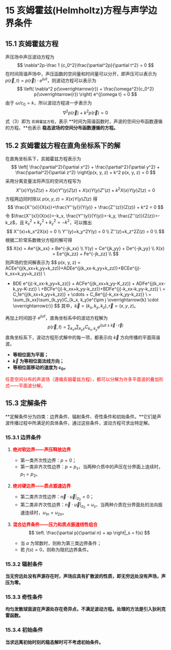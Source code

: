 # 15 亥姆霍兹(Helmholtz)方程与声学边界条件

## 15.1 亥姆霍兹方程

声压场中声压波动方程为
$$
\nabla^2p-\frac 1 {c_0^2}\frac{\partial^2p}{\partial t^2} = 0
$$
在时间简谐声场中，声压函数的空间量和时间量可以分开，即声压可以表示为 $p(\overrightarrow{r}, t) = p(\overrightarrow{r}) \cdot e^{j\omega t}$，则波动方程可以表示为
$$
\left( \nabla^2 p(\overrightarrow{r}) + \frac{\omega^2}{c_0^2} p(\overrightarrow{r}) \right) e^{j\omega t} = 0
$$
由于 $\omega / c_0 = k$，所以波动方程进一步表示为
$$
\nabla^2p(\overrightarrow{r}) + k^2p(\overrightarrow{r}) = 0
$$
式（3）即为 `亥姆霍兹方程`，表示 **时间为简谐函数时，声波的空间分布函数遵循的方程。**也表示 **稳态波场的空间分布函数遵循的方程。**

## 15.2 亥姆霍兹方程在直角坐标系下的解

在直角坐标系下，亥姆霍兹方程表示为
$$
\left[ \frac{\partial^2}{\partial x^2} + \frac{\partial^2}{\partial y^2} + \frac{\partial^2}{\partial z^2} \right]p(x, y, z) + k^2 p(x, y, z) = 0
$$
采用分离变量法将声压的空间方程写为
$$
X''(x)Y(y)Z(z)+X(x)Y''(y)Z(z)+X(x)Y(y)Z''(z) + k^2X(x)Y(y)Z(z) = 0
$$
方程两边同时除以 $p(x,y,z) = X(x)Y(y)Z(z)$ 得
$$
\frac{X''(x)}{X(x)}+\frac{Y''(y)}{Y(y)} + \frac{Z''(z)}{Z(z)} + k^2 = 0
$$
令 $\frac{X''(x)}{X(x)}=-k_x, \frac{Y''(y)}{Y(y)}=-k_y, \frac{Z''(z)}{Z(z)}=-k_z$，且 $k_x^2 + k_y^2 + k_z^2 = -k^2$，可以推出
$$
X''(x)+k_x^2X(x) = 0 \\
Y''(y)+k_y^2Y(y) = 0 \\
Z''(z)+k_z^2Z(z) = 0 \\
$$
根据二阶常系数微分方程的解可得
$$
X(x) = Ae^{jk_xx} + Be^{-jk_xx} \\
Y(y) = Ce^{jk_yy} + De^{-jk_yy} \\
X(x) = Ee^{jk_zz} + Fe^{-jk_zz} \\
$$
则声场的空间解表示为
$$
p(x, y, z) = ACEe^{j(k_xx+k_yy+k_zz)}+ADEe^{j(k_xx-k_yy+k_zz)}+BCEe^{j(-k_xx+k_yy+k_zz)} \\
+ BDE e^{j(-k_xx-k_yy+k_zz)} + ACFe^{j(k_xx+k_yy-K_zz)} + ADFe^{j(k_xx-k_yy-K-zz)} \\
+BCFe^{j(-k_xx+k_yy-k_zz)}+BDFe^{j(-k_xx-k_yy-k_zz)} \\
 = C_1e^{j(k_xx+k_yy+k_zz)} + \cdots + C_8e^{j(-k_xx-k_yy-k_zz)} \\
 = \sum_{k_xx}\sum_{k_yy}C_{k_x, k_y}e^{\pm j \overrightarrow{k} \cdot \overrightarrow{r}}
$$
其中，$\overrightarrow{k} = (k_x, k_y, k_z), \overrightarrow{r} = (x, y, z)$。

再加上时间因子 $e^{j\omega t}$，直角坐标系中的波动方程解为
$$
p(\overrightarrow{r}, t) = \sum_{k_xx}\sum_{k_yy}C_{k_x, k_y}e^{j \left(\omega t\pm  \overrightarrow{k} \cdot \overrightarrow{r}\right)}
$$
直角坐标系下，波动方程形式解中的每一项，都表示向 $\overrightarrow{k}$ 方向传播的平面简谐波。

- **等相位面为平面；**
- **$\overrightarrow{k}$ 为等相位面法线方向；**
- **等相位面移动的速度为 $c_0$。**

<font color="red">任意空间分布的声波场（遵循亥姆霍兹方程），都可以分解为许多平面波的叠加形式——平面波分解。</font>

## 15.3 定解条件

**定解条件分为四类：边界条件、辐射条件、奇性条件和初始条件。**它们是声波传播过程中所满足的具体条件，通过这些条件，波动方程可求出特定解。

### 15.3.1 边界条件

1. <font color="red">**绝对软边界——声压释放边界**</font>

   - 第一类齐次性边界：$p = 0$；
   - 第一类非齐次性边界：$p = p_s$，当两种介质中的声压在分界面上连续时，$p_1 = p_2$。

2. <font color="red">**绝对硬边界——质点振速边界**</font>

   - 第二类齐次性边界：$\left.\overrightarrow{n} \cdot \overrightarrow{u} \right|_{z_0} = 0$；
   - 第二类非齐次性边界：$\left.\overrightarrow{n} \cdot \overrightarrow{u} \right|_{z_0} = u_s$，当两种介质在分界面处的法向振速连续时，$u_{1n} = u_{2n}$。

3. <font color="red">**混合边界条件——压力和质点振速线性组合**</font>
   $$
   \left. \frac{\partial p}{\partial n} + ap \right|_s = f(s)
   $$

   - 当 $a$ 为常数时，则称为第三类边界条件；
   - 若 $f(s) = 0$，则称为阻抗边界条件。

### 15.3.2 辐射条件

**当无穷远处没有声源存在时，声场应具有扩散波的性质，即无穷远处没有声场，声压为零。**

### 15.3.3 奇性条件

**均匀发散球面波在声源处存在奇异点，不满足波动方程。处理的方法是引入狄利克雷函数。**

### 15.3.4 初始条件

**当求远离初始时刻的稳态解时可不考虑初始条件。**
